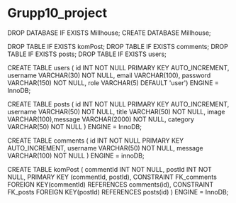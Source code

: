 # Grupp10_project
DROP DATABASE IF EXISTS Millhouse;
CREATE DATABASE Millhouse;

DROP TABLE IF EXISTS komPost;
DROP TABLE IF EXISTS comments;
DROP TABLE IF EXISTS posts; 
DROP TABLE IF EXISTS users;

CREATE TABLE users ( id INT NOT NULL PRIMARY KEY AUTO_INCREMENT, username VARCHAR(30) NOT NULL, email VARCHAR(100), password VARCHAR(150) NOT NULL, role VARCHAR(5) DEFAULT 'user') ENGINE = InnoDB;

CREATE TABLE posts ( id INT NOT NULL PRIMARY KEY AUTO_INCREMENT, username VARCHAR(50) NOT NULL,
title VARCHAR(50) NOT NULL, image VARCHAR(100),message VARCHAR(2000) NOT NULL, category VARCHAR(50) NOT NULL ) ENGINE = InnoDB;

CREATE TABLE comments ( id INT NOT NULL PRIMARY KEY AUTO_INCREMENT, username VARCHAR(50) NOT NULL, message VARCHAR(100) NOT NULL ) ENGINE = innoDB;

CREATE TABLE komPost ( commentId INT NOT NULL,
                       postId INT NOT NULL,
                       PRIMARY KEY (commentId, postId),
                       CONSTRAINT FK_comments FOREIGN KEY(commentId) REFERENCES comments(id),
          			   CONSTRAINT FK_posts FOREIGN KEY(postId) REFERENCES posts(id)
                     ) ENGINE = InnoDB;
    
    